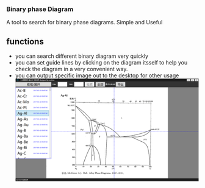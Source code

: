 ### Binary phase Diagram
A tool to search for binary phase diagrams.
Simple and Useful
## functions
* you can search different binary diagram very quickly
* you can set guide lines by clicking on the diagram itsself to help you check the diagram in a very convenient way.
* you can output specific image out to the desktop for other usage
![alt text](new.png "BPD")